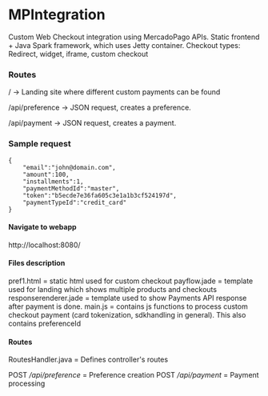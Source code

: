 # MPIntegration
Custom Web Checkout integration using MercadoPago APIs.
Static frontend + Java Spark framework, which uses Jetty container.
Checkout types: Redirect, widget, iframe, custom checkout

### Routes
/ -> Landing site where different custom payments can be found

/api/preference -> JSON request, creates a preference. 

/api/payment  -> JSON request, creates a payment. 

### Sample request
```
{
	"email":"john@domain.com",
	"amount":100,
	"installments":1,
	"paymentMethodId":"master",
	"token":"b5ecde7e36fa605c3e1a1b3cf524197d",
	"paymentTypeId":"credit_card"
}
```


#### Navigate to webapp
http://localhost:8080/

#### Files description
pref1.html =  static html used for custom checkout
payflow.jade = template used for landing which shows multiple products and checkouts
responserenderer.jade = template used to show Payments API response after payment is done.
main.js = contains js functions to process custom checkout payment (card tokenization, sdkhandling in general). This also contains preferenceId

#### Routes
RoutesHandler.java = Defines controller's routes

POST */api/preference* = Preference creation
POST */api/payment* = Payment processing

